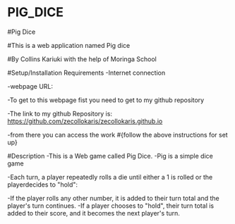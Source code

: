# PIG_DICE
#Pig Dice

#This is a web application named Pig dice

#By Collins Kariuki with the help of Moringa School

#Setup/Installation Requirements
-Internet connection

-webpage URL:

-To get to this webpage fist you need to get to my github repository

-The link to my github Repository is: https://github.com/zecollokaris/zecollokaris.github.io

-from there you can access the work
#{follow the above instructions for set up}

#Description
-This is a Web game called Pig Dice.
-Pig is a simple dice game

-Each turn, a player repeatedly rolls a die until either a 1 is rolled or the playerdecides to "hold":

-If the player rolls any other number, it is added to their turn total and the player's turn continues.
-If a player chooses to "hold", their turn total is added to their score, and it becomes the next player's turn.
